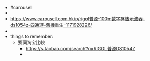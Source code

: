 - #carousell
-
- https://www.carousell.com.hk/p/rigol普源-100m数字存储示波器-ds1054z-四通道-舊機重生-1171928226/
-
- things to remember:
	- 要同淘宝比較
		- https://s.taobao.com/search?q=RIGOL普源DS1054Z
		-